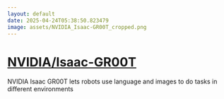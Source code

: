 ```yaml
---
layout: default
date: 2025-04-24T05:38:50.823479
image: assets/NVIDIA_Isaac-GR00T_cropped.png
---
```


# [NVIDIA/Isaac-GR00T](https://github.com/NVIDIA/Isaac-GR00T)

NVIDIA Isaac GR00T lets robots use language and images to do tasks in different environments
